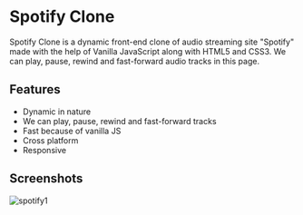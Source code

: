 # Spotify Clone

Spotify Clone is a dynamic front-end clone of audio streaming site "Spotify" made with the help of Vanilla JavaScript along with HTML5 and CSS3. We can play, pause, rewind and fast-forward audio tracks in this page.
## Features

- Dynamic in nature
- We can play, pause, rewind and fast-forward tracks
- Fast because of vanilla JS
- Cross platform
- Responsive

## Screenshots

![spotify1](https://github.com/rupan-ghosh/Spotify-Clone/assets/159305350/55498185-774e-4958-bdd9-cc8e6bf24a32)
